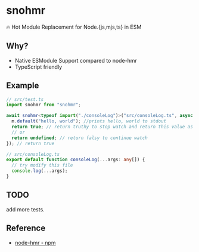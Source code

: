 # snohmr

🔥 Hot Module Replacement for Node.{js,mjs,ts} in ESM

## Why?

- Native ESModule Support compared to node-hmr
- TypeScript friendly

## Example

```ts
// src/test.ts
import snohmr from "snohmr";

await snohmr<typeof import("./consoleLog")>("src/consoleLog.ts", async (m) => {
  m.default("hello, world"); //prints hello, world to stdout
  return true; // return truthy to stop watch and return this value as final value
  // or
  return undefined; // return falsy to continue watch
}); // return true

// src/consoleLog.ts
export default function consoleLog(...args: any[]) {
  // try modify this file
  console.log(...args);
}
```

## TODO

add more tests.

## Reference

- [node-hmr - npm]( https://www.npmjs.com/package/node-hmr )